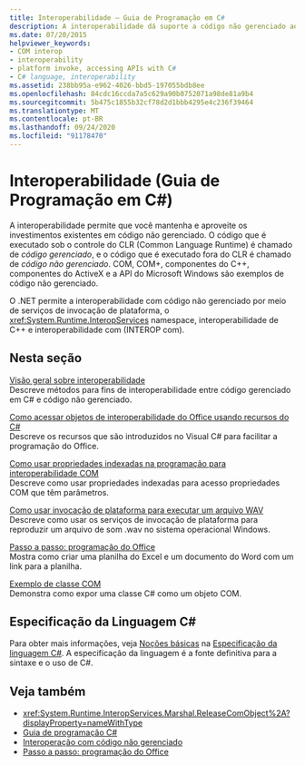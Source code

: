```yaml
---
title: Interoperabilidade – Guia de Programação em C#
description: A interoperabilidade dá suporte a código não gerenciado ao lado do código que é executado no Common Language Runtime. Use esses recursos para entender as opções de interoperabilidade.
ms.date: 07/20/2015
helpviewer_keywords:
- COM interop
- interoperability
- platform invoke, accessing APIs with C#
- C# language, interoperability
ms.assetid: 238bb95a-e962-4026-bbd5-197055bdb8ee
ms.openlocfilehash: 84cdc16ccda7a5c629a90b0752071a98de81a9b4
ms.sourcegitcommit: 5b475c1855b32cf78d2d1bbb4295e4c236f39464
ms.translationtype: MT
ms.contentlocale: pt-BR
ms.lasthandoff: 09/24/2020
ms.locfileid: "91178470"
---
```

# <a name="interoperability-c-programming-guide"></a>Interoperabilidade (Guia de Programação em C#)

A interoperabilidade permite que você mantenha e aproveite os investimentos existentes em código não gerenciado. O código que é executado sob o controle do CLR (Common Language Runtime) é chamado de *código gerenciado*, e o código que é executado fora do CLR é chamado de *código não gerenciado*. COM, COM+, componentes do C++, componentes do ActiveX e a API do Microsoft Windows são exemplos de código não gerenciado.  
  
O .NET permite a interoperabilidade com código não gerenciado por meio de serviços de invocação de plataforma, o <xref:System.Runtime.InteropServices> namespace, interoperabilidade de C++ e interoperabilidade com (INTEROP com).  
  
## <a name="in-this-section"></a>Nesta seção  

 [Visão geral sobre interoperabilidade](./interoperability-overview.md)  
 Descreve métodos para fins de interoperabilidade entre código gerenciado em C# e código não gerenciado.  
  
 [Como acessar objetos de interoperabilidade do Office usando recursos do C#](./how-to-access-office-onterop-objects.md)  
 Descreve os recursos que são introduzidos no Visual C# para facilitar a programação do Office.  
  
 [Como usar propriedades indexadas na programação para interoperabilidade COM](./how-to-use-indexed-properties-in-com-interop-rogramming.md)  
 Descreve como usar propriedades indexadas para acesso propriedades COM que têm parâmetros.  
  
 [Como usar invocação de plataforma para executar um arquivo WAV](./how-to-use-platform-invoke-to-play-a-wave-file.md)  
 Descreve como usar os serviços de invocação de plataforma para reproduzir um arquivo de som .wav no sistema operacional Windows.  
  
 [Passo a passo: programação do Office](./walkthrough-office-programming.md)  
 Mostra como criar uma planilha do Excel e um documento do Word com um link para a planilha.  
  
 [Exemplo de classe COM](./example-com-class.md)  
 Demonstra como expor uma classe C# como um objeto COM.  
  
## <a name="c-language-specification"></a>Especificação da Linguagem C#  

Para obter mais informações, veja [Noções básicas](~/_csharplang/spec/unsafe-code.md) na [Especificação da linguagem C#](/dotnet/csharp/language-reference/language-specification/introduction). A especificação da linguagem é a fonte definitiva para a sintaxe e o uso de C#.
  
## <a name="see-also"></a>Veja também

- <xref:System.Runtime.InteropServices.Marshal.ReleaseComObject%2A?displayProperty=nameWithType>
- [Guia de programação C#](../index.md)
- [Interoperação com código não gerenciado](../../../framework/interop/index.md)
- [Passo a passo: programação do Office](./walkthrough-office-programming.md)
